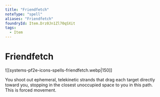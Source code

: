 ```yaml
---
title: "Friendfetch"
noteType: "spell"
aliases: "Friendfetch"
foundryId: Item.Drz0Jn1Zl70qSXit
tags:
  - Item
---
```


# Friendfetch
![[systems-pf2e-icons-spells-friendfetch.webp|150]]

You shoot out ephemeral, telekinetic strands that drag each target directly toward you, stopping in the closest unoccupied space to you in this path. This is forced movement.
